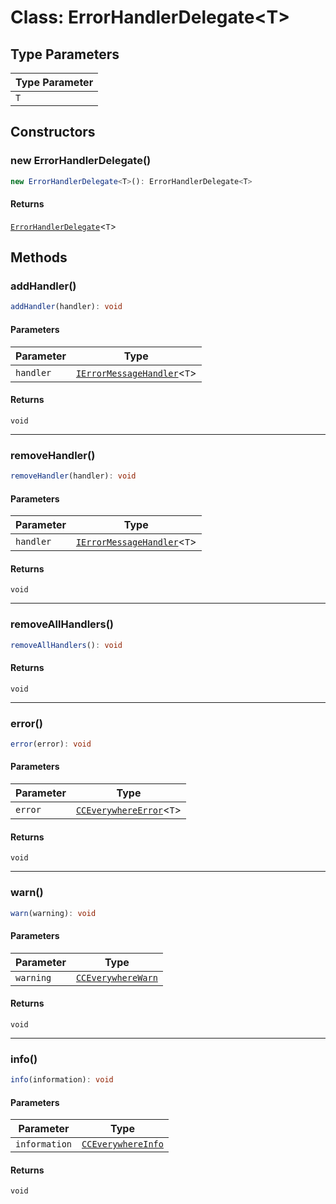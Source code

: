 # Class: ErrorHandlerDelegate<T\>

## Type Parameters

| Type Parameter |
| ------ |
| `T` |

## Constructors

### new ErrorHandlerDelegate()

```ts
new ErrorHandlerDelegate<T>(): ErrorHandlerDelegate<T>
```

#### Returns

[`ErrorHandlerDelegate`](ErrorHandlerDelegate.md)<`T`\>

## Methods

### addHandler()

```ts
addHandler(handler): void
```

#### Parameters

| Parameter | Type |
| ------ | ------ |
| `handler` | [`IErrorMessageHandler`](../../IErrorMessageHandler/interfaces/IErrorMessageHandler.md)<`T`\> |

#### Returns

`void`

***

### removeHandler()

```ts
removeHandler(handler): void
```

#### Parameters

| Parameter | Type |
| ------ | ------ |
| `handler` | [`IErrorMessageHandler`](../../IErrorMessageHandler/interfaces/IErrorMessageHandler.md)<`T`\> |

#### Returns

`void`

***

### removeAllHandlers()

```ts
removeAllHandlers(): void
```

#### Returns

`void`

***

### error()

```ts
error(error): void
```

#### Parameters

| Parameter | Type |
| ------ | ------ |
| `error` | [`CCEverywhereError`](../../CCEverywhereError/classes/CCEverywhereError.md)<`T`\> |

#### Returns

`void`

***

### warn()

```ts
warn(warning): void
```

#### Parameters

| Parameter | Type |
| ------ | ------ |
| `warning` | [`CCEverywhereWarn`](../../CCEverywhereError.types/interfaces/CCEverywhereWarn.md) |

#### Returns

`void`

***

### info()

```ts
info(information): void
```

#### Parameters

| Parameter | Type |
| ------ | ------ |
| `information` | [`CCEverywhereInfo`](../../CCEverywhereError.types/interfaces/CCEverywhereInfo.md) |

#### Returns

`void`
